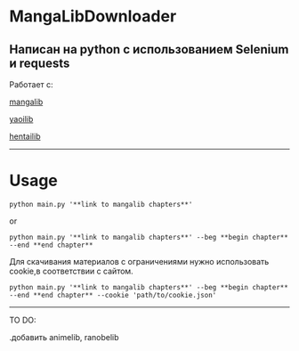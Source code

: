 # MangaLibDownloader
Написан на python с использованием Selenium и requests
---
Работает с:

  [mangalib](https://mangalib.me/)
  
  [yaoilib](https://yaoilib.me/)
  
  [hentailib](https://hentailib.me/)
  

  
 -------
 # Usage
 ```
 python main.py '**link to mangalib chapters**'
 ```
 or 
 ```
 python main.py '**link to mangalib chapters**' --beg **begin chapter** --end **end chapter**
 ```
 Для скачивания материалов с ограничениями нужно использовать cookie,в соответствии с сайтом.
 ```
 python main.py '**link to mangalib chapters**' --beg **begin chapter** --end **end chapter** --cookie 'path/to/cookie.json'
 ```
 ------
 TO DO:
 
 .добавить  animelib, ranobelib
